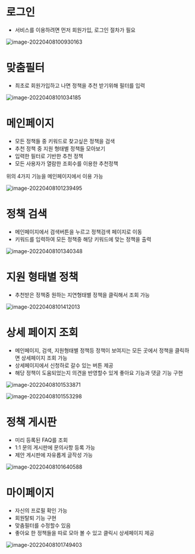 # 로그인

- 서비스를 이용하려면 먼저 회원가입, 로그인 절차가 필요

![image-20220408100930163](시연시나리오.assets/image-20220408100930163.png)



# 맞춤필터

- 최초로 회원가입하고 나면 정책을 추천 받기위해 필터를 입력

![image-20220408101034185](시연시나리오.assets/image-20220408101034185.png)



# 메인페이지

- 모든 정책들 중 키워드로 찾고싶은 정책을 검색
- 추천 정책 중 지원 형태별 정책들 모아보기
- 입력한 필터로 기반한 추천 정책
- 모든 사용자가 열람한 조회수를 이용한 추천정책

위의 4가지 기능을 메인페이지에서 이용 가능

![image-20220408101239495](시연시나리오.assets/image-20220408101239495.png)



# 정책 검색

- 메인페이지에서 검색버튼을 누르고 정책검색 페이지로 이동
- 키워드를 입력하여 모든 정책중 해당 키워드에 맞는 정책을 출력

![image-20220408101340348](시연시나리오.assets/image-20220408101340348.png)



# 지원 형태별 정책

- 추천받은 정책중 원하는 지연형태별 정책을 클릭해서 조회 가능

![image-20220408101412013](시연시나리오.assets/image-20220408101412013.png)



# 상세 페이지 조회

- 메인페이지, 검색, 지원형태별 정책등 정책이 보여지는 모든 곳에서 정책을 클릭하면 상세페이지 조회 가능
- 상세페이지에서 신청하로 갈수 있는 버튼 제공
- 해당 정책이 도움되었는지 의견을 반영할수 있게 좋아요 기능과 댓글 기능 구현

![image-20220408101533871](시연시나리오.assets/image-20220408101533871.png)

![image-20220408101553298](시연시나리오.assets/image-20220408101553298.png)





# 정책 게시판

- 미리 등록된 FAQ를 조회
- 1:1 문의 게시판에 문의사항 등록 가능
- 제안 게시판에 자유롭게 글작성 가능

![image-20220408101640588](시연시나리오.assets/image-20220408101640588.png)



# 마이페이지

- 자신의 프로필 확인 가능
- 회원탈퇴 기능 구현
- 맞춤필터를 수정할수 있음
- 좋아요 한 정책들을 따로 모아 볼 수 있고 클릭시 상세페이지 제공

![image-20220408101749403](시연시나리오.assets/image-20220408101749403.png)